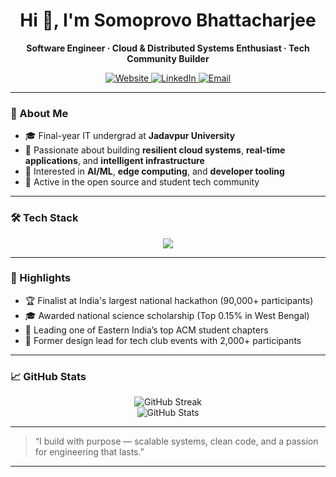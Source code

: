 <!--
**Thezone-1/Thezone-1** is a ✨ _special_ ✨ repository because its `README.md` (this file) appears on your GitHub profile.

Here are some ideas to get you started:

- 🔭 I’m currently working on ...
- 🌱 I’m currently learning ...
- 👯 I’m looking to collaborate on ...
- 🤔 I’m looking for help with ...
- 💬 Ask me about ...
- 📫 How to reach me: ...
- 😄 Pronouns: ...
- ⚡ Fun fact: ...
-->

<h1 align="center">Hi 👋, I'm Somoprovo Bhattacharjee</h1>

<p align="center">
  <b>Software Engineer · Cloud & Distributed Systems Enthusiast · Tech Community Builder</b>
</p>

<p align="center">
  <a href="https://somoprovobhattacharjee.in" target="_blank">
    <img src="https://img.shields.io/badge/Portfolio-%23000000.svg?style=for-the-badge&logo=firefox&logoColor=white" alt="Website" />
  </a>
  <a href="https://www.linkedin.com/in/somoprovo-bhattacharjee/" target="_blank">
    <img src="https://img.shields.io/badge/LinkedIn-%230077B5.svg?style=for-the-badge&logo=linkedin&logoColor=white" alt="LinkedIn" />
  </a>
  <a href="mailto:somoprovobhattacharjee@gmail.com">
    <img src="https://img.shields.io/badge/Email-D14836?style=for-the-badge&logo=gmail&logoColor=white" alt="Email" />
  </a>
</p>

---

### 🚀 About Me

- 🎓 Final-year IT undergrad at **Jadavpur University**
- 🔧 Passionate about building **resilient cloud systems**, **real-time applications**, and **intelligent infrastructure**
- 🧠 Interested in **AI/ML**, **edge computing**, and **developer tooling**
- 💬 Active in the open source and student tech community

---

### 🛠 Tech Stack

<p align="center">
  <img src="https://skillicons.dev/icons?i=cpp,go,python,scala,js,ts,react,nextjs,docker,kubernetes,aws,azure,fastapi,django,pytorch,tensorflow,postgres,mysql,mongodb,redis,linux,git" />
</p>

---

### 🌟 Highlights

- 🏆 Finalist at India's largest national hackathon (90,000+ participants)
- 🎓 Awarded national science scholarship (Top 0.15% in West Bengal)
- 👥 Leading one of Eastern India’s top ACM student chapters
- 🎨 Former design lead for tech club events with 2,000+ participants

---

### 📈 GitHub Stats

<p align="center">
  <img src="https://github-readme-streak-stats.herokuapp.com/?user=Thezone-1&theme=tokyonight" alt="GitHub Streak" />
  <br />
  <img src="https://github-readme-stats.vercel.app/api?username=Thezone-1&show_icons=true&theme=radical" alt="GitHub Stats" />
</p>

---

> “I build with purpose — scalable systems, clean code, and a passion for engineering that lasts.”

---

